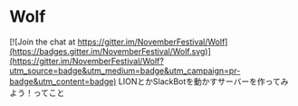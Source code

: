 # Wolf

[![Join the chat at https://gitter.im/NovemberFestival/Wolf](https://badges.gitter.im/NovemberFestival/Wolf.svg)](https://gitter.im/NovemberFestival/Wolf?utm_source=badge&utm_medium=badge&utm_campaign=pr-badge&utm_content=badge)
LIONとかSlackBotを動かすサーバーを作ってみよう！ってこと
